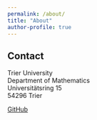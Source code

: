 ```yaml
---
permalink: /about/
title: "About"
author-profile: true
---
```


## Contact

Trier University  
Department of Mathematics  
Universitätsring 15  
54296 Trier  

<link rel="stylesheet" href="https://cdnjs.cloudflare.com/ajax/libs/font-awesome/6.0.0/css/all.min.css">
<a href="https://github.com/simstevens">
    <i class="fa-brands fa-github"></i> GitHub
</a>